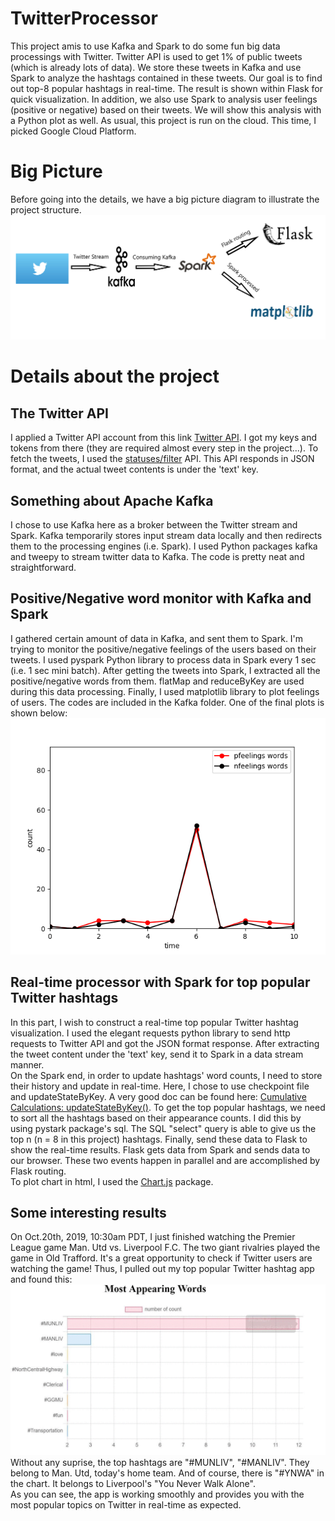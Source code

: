 # TwitterProcessor
This project amis to use Kafka and Spark to do some fun big data processings with Twitter. Twitter API is used to get 1% of public tweets (which is already lots of data). We store these tweets in Kafka and use Spark to analyze the hashtags contained in these tweets. Our goal is to find out top-8 popular hashtags in real-time. The result is shown within Flask for quick visualization. In addition, we also use Spark to analysis user feelings (positive or negative) based on their tweets. We will show this analysis with a Python plot as well. As usual, this project is run on the cloud. This time, I picked Google Cloud Platform.

# Big Picture
Before going into the details, we have a big picture diagram to illustrate the project structure.
![diagram](https://github.com/ZjWeb200/TwitterProcessor/blob/master/diagram.png)

# Details about the project
## The Twitter API
I applied a Twitter API account from this link [Twitter API](https://developer.twitter.com/en/apps).
I got my keys and tokens from there (they are required almost every step in the project...).
To fetch the tweets, I used the [statuses/filter](https://developer.twitter.com/en/docs/tweets/filter-realtime/api-reference/post-statuses-filter) API. This API responds in JSON format, and the actual tweet contents is under the 'text' key.

## Something about Apache Kafka
I chose to use Kafka here as a broker between the Twitter stream and Spark. Kafka temporarily stores input stream data locally and then redirects them to the processing engines (i.e. Spark).
I used Python packages kafka and tweepy to stream twitter data to Kafka. The code is pretty neat and straightforward.

## Positive/Negative word monitor with Kafka and Spark
I gathered certain amount of data in Kafka, and sent them to Spark. I'm trying to monitor the positive/negative feelings of the users based on their tweets. I used pyspark Python library to process data in Spark every 1 sec (i.e. 1 sec mini batch). After getting the tweets into Spark, I extracted all the positive/negative words from them. flatMap and reduceByKey are used during this data processing. Finally, I used matplotlib library to plot feelings of users. The codes are included in the Kafka folder. One of the final plots is shown below: <br/>
![feelings](https://github.com/ZjWeb200/TwitterProcessor/blob/master/feelingAnalysis.png)

## Real-time processor with Spark for top popular Twitter hashtags
In this part, I wish to construct a real-time top popular Twitter hashtag visualization. 
I used the elegant requests python library to send http requests to Twitter API and got the JSON format response. After extracting the tweet content under the 'text' key, send it to Spark in a data stream manner. <br/>
On the Spark end, in order to update hashtags' word counts, I need to store their history and update in real-time. Here, I chose to use checkpoint file and updateStateByKey. A very good doc can be found here: [Cumulative Calculations: updateStateByKey()](https://databricks.gitbooks.io/databricks-spark-reference-applications/content/logs_analyzer/chapter1/total.html). To get the top popular hashtags, we need to sort all the hashtags based on their appearance counts. I did this by using pystark package's sql. The SQL "select" query is able to give us the top n (n = 8 in this project) hashtags. Finally, send these data to Flask to show the real-time results. Flask gets data from Spark and sends data to our browser. These two events happen in parallel and are accomplished by Flask routing. <br/>
To plot chart in html, I used the [Chart.js](https://github.com/chartjs/Chart.js) package.

## Some interesting results
On Oct.20th, 2019, 10:30am PDT, I just finished watching the Premier League game Man. Utd vs. Liverpool F.C. The two giant rivalries played the game in Old Trafford. It's a great opportunity to check if Twitter users are watching the game! Thus, I pulled out my top popular Twitter hashtag app and found this:
![popular](https://github.com/ZjWeb200/TwitterProcessor/blob/master/top_hashtag.gif)
Without any suprise, the top hashtags are "#MUNLIV", "#MANLIV". They belong to Man. Utd, today's home team. And of course, there is "#YNWA" in the chart. It belongs to Liverpool's "You Never Walk Alone". <br/>
As you can see, the app is working smoothly and provides you with the most popular topics on Twitter in real-time as expected.
